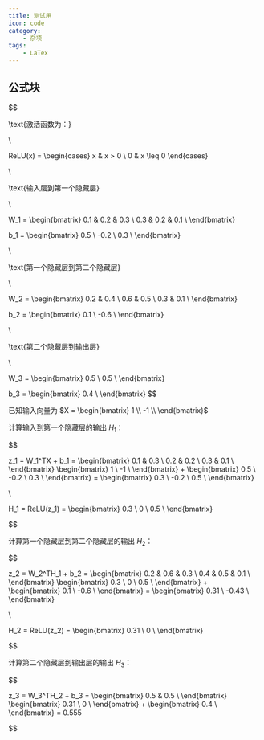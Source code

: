 ```yaml
---
title: 测试用
icon: code
category:
    - 杂项
tags:
    - LaTex
---
```


## 公式块

$$

\text{激活函数为：}

\\

ReLU(x) = \begin{cases} x & x > 0 \\ 0 & x \leq 0 \end{cases}

\\

\text{输入层到第一个隐藏层}

\\

W_1 = 
\begin{bmatrix}
0.1 & 0.2 & 0.3 \\
0.3 & 0.2 & 0.1 \\
\end{bmatrix}

b_1 =
\begin{bmatrix}
0.5 \\
-0.2 \\
0.3 \\
\end{bmatrix}

\\

\text{第一个隐藏层到第二个隐藏层}

\\

W_2 =
\begin{bmatrix}
0.2 & 0.4 \\
0.6 & 0.5 \\
0.3 & 0.1 \\
\end{bmatrix}

b_2 =
\begin{bmatrix}
0.1 \\
-0.6 \\
\end{bmatrix}

\\

\text{第二个隐藏层到输出层}

\\

W_3 =
\begin{bmatrix}
0.5 \\
0.5 \\
\end{bmatrix}

b_3 =
\begin{bmatrix}
0.4 \\
\end{bmatrix}
$$

已知输入向量为 $X = \begin{bmatrix} 1 \\ -1 \\ \end{bmatrix}$

计算输入到第一个隐藏层的输出 $H_1$：

$$

z_1 = W_1^TX + b_1 = \begin{bmatrix} 0.1 & 0.3 \\ 0.2 & 0.2 \\ 0.3 & 0.1 \\ \end{bmatrix} \begin{bmatrix} 1 \\ -1 \\ \end{bmatrix} + \begin{bmatrix} 0.5 \\ -0.2 \\ 0.3 \\ \end{bmatrix} = \begin{bmatrix} 0.3 \\ -0.2 \\ 0.5 \\ \end{bmatrix}

\\

H_1 = ReLU(z_1) = \begin{bmatrix} 0.3 \\ 0 \\ 0.5 \\ \end{bmatrix}

$$

计算第一个隐藏层到第二个隐藏层的输出 $H_2$：

$$

z_2 = W_2^TH_1 + b_2 = \begin{bmatrix} 0.2 & 0.6 & 0.3 \\ 0.4 & 0.5 & 0.1 \\ \end{bmatrix} \begin{bmatrix} 0.3 \\ 0 \\ 0.5 \\ \end{bmatrix} + \begin{bmatrix} 0.1 \\ -0.6 \\ \end{bmatrix} = \begin{bmatrix} 0.31 \\ -0.43  \\ \end{bmatrix}

\\

H_2 = ReLU(z_2) = \begin{bmatrix} 0.31 \\ 0 \\ \end{bmatrix}

$$

计算第二个隐藏层到输出层的输出 $H_3$：

$$

z_3 = W_3^TH_2 + b_3 = \begin{bmatrix} 0.5 & 0.5 \\ \end{bmatrix} \begin{bmatrix} 0.31 \\ 0 \\ \end{bmatrix} + \begin{bmatrix} 0.4 \\ \end{bmatrix} = 0.555 

$$